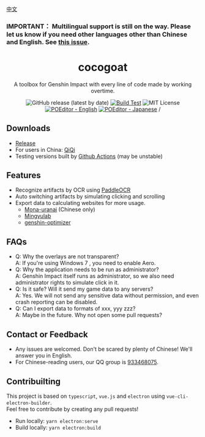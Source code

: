 [中文](https://github.com/YuehaiTeam/cocogoat/blob/main/README.md)
### IMPORTANT： Multilingual support is still on the way. Please let us know if you need other languages other than Chinese and English. See [this issue](https://github.com/YuehaiTeam/cocogoat/issues/6).

<div align="center">

# cocogoat  
A toolbox for Genshin Impact with every line of code made by working overtime.

![GitHub release (latest by date)](https://img.shields.io/github/v/release/YuehaiTeam/cocogoat)
[![Build Test](https://github.com/YuehaiTeam/cocogoat/actions/workflows/build-test.yml/badge.svg)](https://github.com/YuehaiTeam/cocogoat/actions/workflows/build-test.yml)
![MIT License](https://shields.io/badge/license-MIT-green)
[![POEditor - English](https://img.shields.io/poeditor/progress/434087/en?token=d0ebc6efc6db6d4c57aaa1103a0c4abd)](https://poeditor.com/join/project?hash=jZiEtV01OO)
[![POEditor - Japanese](https://img.shields.io/poeditor/progress/434087/ja?token=d0ebc6efc6db6d4c57aaa1103a0c4abd)](https://poeditor.com/join/project?hash=jZiEtV01OO)
/
</div>

## Downloads
 - [Release](https://github.com/YuehaiTeam/cocogoat/releases) 
 - For users in China: [QiQi](https://77.cocogoat.work/v1/ascension/)
 - Testing versions built by [Github Actions](https://github.com/YuehaiTeam/cocogoat/actions/workflows/build-test.yml) (may be unstable)

## Features
 - Recognize artifacts by OCR using [PaddleOCR](https://github.com/PaddlePaddle/PaddleOCR)
 - Auto switching artifacts by simulating clicking and scrolling
 - Export data to calculating websites for more usage.
   - [Mona-uranai](https://www.mona-uranai.com/) (Chinese only)
   - [Mingyulab](https://genshin.mingyulab.com/)  
   - [genshin-optimizer](https://frzyc.github.io/genshin-optimizer/)  

## FAQs
 - Q: Why the overlays are not transparent?  
   A: If you're using Windows 7 , you need to enable Aero.
 - Q: Why the application needs to be run as administrator?  
   A: Genshin Impact itself runs as administrator, so we also need administrator rights to simulate click in it.
 - Q: Is it safe? Will it send my game data to any servers?  
   A: Yes. We will not send any sensitive data without permission, and even crash reporting can be disabled.
 - Q: Can I export data to formats of xxx, yyy zzz?   
   A: Maybe in the future. Why not open some pull requests?

## Contact or Feedback
 - Any issues are welcomed. Don't be scared by plenty of Chinese! We'll answer you in English.
 - For Chinese-reading users, our QQ group is [933468075](https://jq.qq.com/?_wv=1027&k=Pl2MFHcA).

## Contribuilting
This project is based on `typescript`, `vue.js` and `electron` using `vue-cli-electron-builder`.  
Feel free to contribute by creating any pull requests!

 - Run locally: `yarn electron:serve`
 - Build locally: `yarn electron:build`